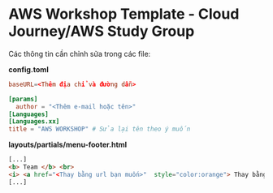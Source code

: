 # AWS Workshop Template - Cloud Journey/AWS Study Group

Các thông tin cần chỉnh sửa trong các file:

**config.toml**

```toml
baseURL=<Thêm địa chỉ và đường dẫn>

[params]
  author = "<Thêm e-mail hoặc tên>"
[Languages]
[Languages.xx]
title = "AWS WORKSHOP" # Sửa lại tên theo ý muốn
```

**layouts/partials/menu-footer.html**

```html
[...]
<b> Team </b> <br>
<i> <a href="<Thay bằng url bạn muốn>"  style="color:orange"> Thay bằng tên bạn </a> <br>
[...]
```